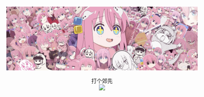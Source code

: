 ![波奇酱！](https://github.com/Jeffylison/Jeffylison/blob/main/20221122_193008%5B1%5D.jpg?raw=true)

<p align="center"> 
  打个郊先<br>
  <img src="https://profile-counter.glitch.me/Jeffylison/count.svg" />
</p>
